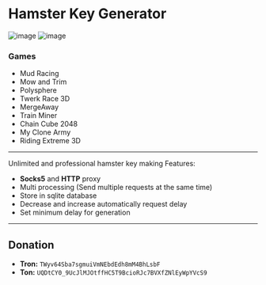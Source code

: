 # Hamster Key Generator
![image](https://github.com/user-attachments/assets/83acce7a-ab50-47f7-8b5d-c7e8925cd522)
![image](https://github.com/user-attachments/assets/2f868bd5-c8b4-4386-8f3b-0e69c7805da7)

### Games
- Mud Racing
- Mow and Trim
- Polysphere
- Twerk Race 3D
- MergeAway
- Train Miner
- Chain Cube 2048
- My Clone Army
- Riding Extreme 3D

---
Unlimited and professional hamster key making
Features:
- **Socks5** and **HTTP** proxy
- Multi processing (Send multiple requests at the same time)
- Store in sqlite database
- Decrease and increase automatically request delay
- Set minimum delay for generation

---
## Donation
- **Tron:** `TWyv64Sba7sgmuiVmNEbdEdh8mM4BhLsbF`
- **Ton:** `UQDtCY0_9UcJlMJOtffHC5T9BcioRJc7BVXfZNlEyWpYVcS9`
